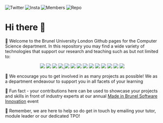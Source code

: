 ![Twitter](https://img.shields.io/twitter/follow/BrunelUni?style=social&logo=twitter)
![Insta](https://shields.io/badge/Instagram-E4405F?style=flat&logo=instagram&logoColor=white)
![Members](https://img.shields.io/badge/Members-%3E1.5k-blue)
![Repo](https://img.shields.io/badge/Repositories-%3E700-blue)


# Hi there 👋

🙋‍ Welcome to the Brunel University London Github pages for the Computer Science department. In this repository you may find a wide variety of technologies that support our research and teaching such as but not limited to:

<p align="center">
    <a href=""><img src="https://img.shields.io/badge/iOS-000000?style=for-the-badge&logo=ios&logoColor=white"/></a>
    <a href=""><img src="https://img.shields.io/badge/Windows-0078D6?style=for-the-badge&logo=windows&logoColor=white"/></a>
    <a href=""><img src="https://img.shields.io/badge/Linux-FCC624?style=for-the-badge&logo=linux&logoColor=black"/></a>
    <a href=""><img src="https://img.shields.io/badge/Android-3DDC84?style=for-the-badge&logo=android&logoColor=white"</a>
    <a href=""> <img src="https://img.shields.io/badge/Python-3776AB?style=for-the-badge&logo=python&logoColor=white"/></a>
    <a href=""> <img src="https://img.shields.io/badge/C%2B%2B-00599C?style=for-the-badge&logo=c%2B%2B&logoColor=white"/></a>
    <a href=""> <img src="https://img.shields.io/badge/C%23-239120?style=for-the-badge&logo=c-sharp&logoColor=white"/></a>
    <a href=""> <img src="https://img.shields.io/badge/Java-ED8B00?style=for-the-badge&logo=java&logoColor=white"/></a>
    <a href=""> <img src="https://img.shields.io/badge/HTML5-E34F26?style=for-the-badge&logo=html5&logoColor=white"/></a>
    <a href=""> <img src="https://img.shields.io/badge/CSS3-1572B6?style=for-the-badge&logo=css3&logoColor=white"/></a>
    <a href=""> <img src="https://img.shields.io/badge/JavaScript-F7DF1E?style=for-the-badge&logo=javascript&logoColor=black"/></a>
    <a href=""> <img src="https://img.shields.io/badge/C-00599C?style=for-the-badge&logo=c&logoColor=white"/></a>
    <a href=""> <img src="https://img.shields.io/badge/PHP-777BB4?style=for-the-badge&logo=php&logoColor=white"/></a>
    <a href=""> <img src="https://img.shields.io/badge/Go-00ADD8?style=for-the-badge&logo=go&logoColor=white"/></a>
</p>

🌈 We encourage you to get involved in as many projects as possible! We as a department endeavour to support you in all facets of your learning

🍿 Fun fact - your contributions here can be used to showcase your projects and skills in front of industry experts at our annual [Made in Brunel Software Innovation](https://www.brunel.ac.uk/computer-science/why-study-computer-science-at-brunel/skills-development/made-in-brunel-software-innovation) event

🧙 Remember, we are here to help so do get in touch by emailing your tutor, module leader or our dedicated TPO!
